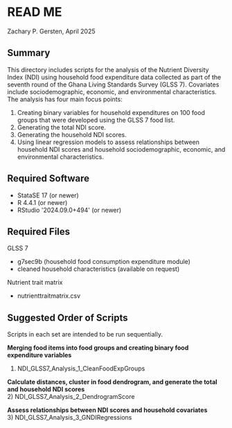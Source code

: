 # READ ME

Zachary P. Gersten, April 2025

## Summary

This directory includes scripts for the analysis of the Nutrient Diversity Index (NDI) using household food expenditure data collected as part of the seventh round of the Ghana Living Standards Survey (GLSS 7). Covariates include sociodemographic, economic, and environmental characteristics. 
The analysis has four main focus points:

1) Creating binary variables for household expenditures on 100 food groups that were developed using the GLSS 7 food list.
2) Generating the total NDI score.
3) Generating the household NDI scores.
4) Using linear regression models to assess relationships between household NDI scores and household sociodemographic, economic, and environmental characteristics.
   
## Required Software

-   StataSE 17 (or newer)
-   R 4.4.1 (or newer)
-   RStudio '2024.09.0+494' (or newer)

## Required Files

GLSS 7  
- g7sec9b (household food consumption expenditure module)
- cleaned household characteristics (available on request)

Nutrient trait matrix  
- nutrienttraitmatrix.csv

## Suggested Order of Scripts

Scripts in each set are intended to be run sequentially.

**Merging food items into food groups and creating binary food expenditure variables**  
1) NDI_GLSS7_Analysis_1_CleanFoodExpGroups

**Calculate distances, cluster in food dendrogram, and generate the total and household NDI scores**  
2) NDI_GLSS7_Analysis_2_DendrogramScore

**Assess relationships between NDI scores and household covariates**   
3) NDI_GLSS7_Analysis_3_GNDIRegressions
